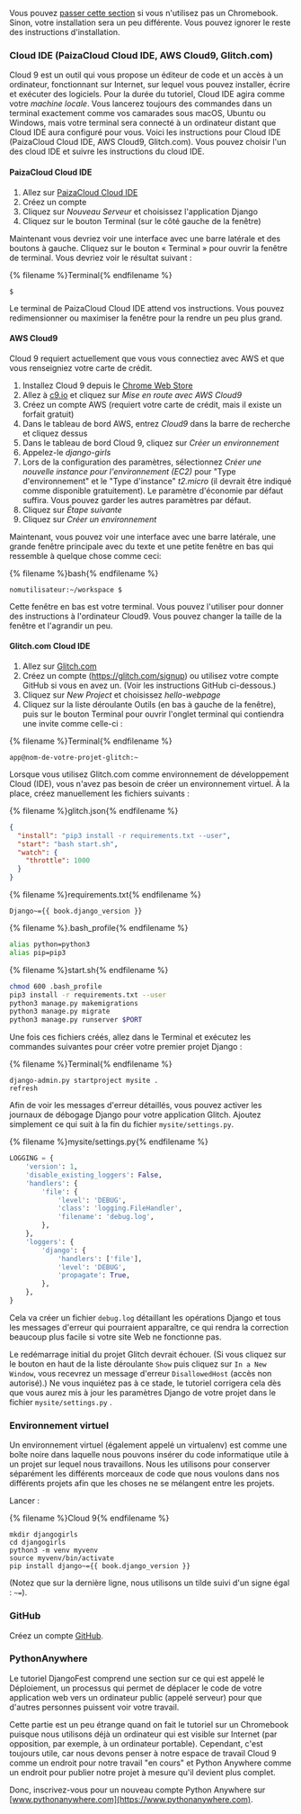 Vous pouvez [passer cette section](http://tutorial.djangogirls.org/en/installation/#install-python) si vous n'utilisez pas un Chromebook. Sinon, votre installation sera un peu différente. Vous pouvez ignorer le reste des instructions d'installation.

### Cloud IDE (PaizaCloud Cloud IDE, AWS Cloud9, Glitch.com)

Cloud 9 est un outil qui vous propose un éditeur de code et un accès à un ordinateur, fonctionnant sur Internet, sur lequel vous pouvez installer, écrire et exécuter des logiciels. Pour la durée du tutoriel, Cloud IDE agira comme votre *machine locale*. Vous lancerez toujours des commandes dans un terminal exactement comme vos camarades sous macOS, Ubuntu ou Windows, mais votre terminal sera connecté à un ordinateur distant que Cloud IDE aura configuré pour vous. Voici les instructions pour Cloud IDE (PaizaCloud Cloud IDE, AWS Cloud9, Glitch.com). Vous pouvez choisir l'un des cloud IDE et suivre les instructions du cloud IDE.

#### PaizaCloud Cloud IDE

1. Allez sur [PaizaCloud Cloud IDE](https://paiza.cloud/)
2. Créez un compte
3. Cliquez sur *Nouveau Serveur* et choisissez l'application Django
4. Cliquez sur le bouton Terminal (sur le côté gauche de la fenêtre)

Maintenant vous devriez voir une interface avec une barre latérale et des boutons à gauche. Cliquez sur le bouton « Terminal » pour ouvrir la fenêtre de terminal. Vous devriez voir le résultat suivant :

{% filename %}Terminal{% endfilename %}

    $
    

Le terminal de PaizaCloud Cloud IDE attend vos instructions. Vous pouvez redimensionner ou maximiser la fenêtre pour la rendre un peu plus grand.

#### AWS Cloud9

Cloud 9 requiert actuellement que vous vous connectiez avec AWS et que vous renseigniez votre carte de crédit.

1. Installez Cloud 9 depuis le [Chrome Web Store](https://chrome.google.com/webstore/detail/cloud9/nbdmccoknlfggadpfkmcpnamfnbkmkcp)
2. Allez à [c9.io](https://c9.io) et cliquez sur *Mise en route avec AWS Cloud9*
3. Créez un compte AWS (requiert votre carte de crédit, mais il existe un forfait gratuit)
4. Dans le tableau de bord AWS, entrez *Cloud9* dans la barre de recherche et cliquez dessus
5. Dans le tableau de bord Cloud 9, cliquez sur *Créer un environnement*
6. Appelez-le *django-girls*
7. Lors de la configuration des paramètres, sélectionnez *Créer une nouvelle instance pour l'environnement (EC2)* pour "Type d'environnement" et le "Type d'instance" *t2.micro* (il devrait être indiqué comme disponible gratuitement). Le paramètre d'économie par défaut suffira. Vous pouvez garder les autres paramètres par défaut.
8. Cliquez sur *Étape suivante*
9. Cliquez sur *Créer un environnement*

Maintenant, vous pouvez voir une interface avec une barre latérale, une grande fenêtre principale avec du texte et une petite fenêtre en bas qui ressemble à quelque chose comme ceci:

{% filename %}bash{% endfilename %}

    nomutilisateur:~/workspace $
    

Cette fenêtre en bas est votre terminal. Vous pouvez l'utiliser pour donner des instructions à l'ordinateur Cloud9. Vous pouvez changer la taille de la fenêtre et l'agrandir un peu.

#### Glitch.com Cloud IDE

1. Allez sur [Glitch.com](https://glitch.com/)
2. Créez un compte (https://glitch.com/signup) ou utilisez votre compte GitHub si vous en avez un. (Voir les instructions GitHub ci-dessous.)
3. Cliquez sur *New Project* et choisissez *hello-webpage*
4. Cliquez sur la liste déroulante Outils (en bas à gauche de la fenêtre), puis sur le bouton Terminal pour ouvrir l'onglet terminal qui contiendra une invite comme celle-ci :

{% filename %}Terminal{% endfilename %}

    app@nom-de-votre-projet-glitch:~
    

Lorsque vous utilisez Glitch.com comme environnement de développement Cloud (IDE), vous n'avez pas besoin de créer un environnement virtuel. À la place, créez manuellement les fichiers suivants :

{% filename %}glitch.json{% endfilename %}

```json
{
  "install": "pip3 install -r requirements.txt --user",
  "start": "bash start.sh",
  "watch": {
    "throttle": 1000
  }
}
```

{% filename %}requirements.txt{% endfilename %}

    Django~={{ book.django_version }}
    

{% filename %}.bash_profile{% endfilename %}

```bash
alias python=python3
alias pip=pip3
```

{% filename %}start.sh{% endfilename %}

```bash
chmod 600 .bash_profile
pip3 install -r requirements.txt --user
python3 manage.py makemigrations
python3 manage.py migrate
python3 manage.py runserver $PORT
```

Une fois ces fichiers créés, allez dans le Terminal et exécutez les commandes suivantes pour créer votre premier projet Django :

{% filename %}Terminal{% endfilename %}

    django-admin.py startproject mysite .
    refresh
    

Afin de voir les messages d'erreur détaillés, vous pouvez activer les journaux de débogage Django pour votre application Glitch. Ajoutez simplement ce qui suit à la fin du fichier `mysite/settings.py`.

{% filename %}mysite/settings.py{% endfilename %}

```python
LOGGING = {
    'version': 1,
    'disable_existing_loggers': False,
    'handlers': {
        'file': {
            'level': 'DEBUG',
            'class': 'logging.FileHandler',
            'filename': 'debug.log',
        },
    },
    'loggers': {
        'django': {
            'handlers': ['file'],
            'level': 'DEBUG',
            'propagate': True,
        },
    },
}
```

Cela va créer un fichier `debug.log` détaillant les opérations Django et tous les messages d'erreur qui pourraient apparaître, ce qui rendra la correction beaucoup plus facile si votre site Web ne fonctionne pas.

Le redémarrage initial du projet Glitch devrait échouer. (Si vous cliquez sur le bouton en haut de la liste déroulante `Show` puis cliquez sur `In a New Window`, vous recevrez un message d'erreur `DisallowedHost` (accès non autorisé).) Ne vous inquiétez pas à ce stade, le tutoriel corrigera cela dès que vous aurez mis à jour les paramètres Django de votre projet dans le fichier `mysite/settings.py` .

### Environnement virtuel

Un environnement virtuel (également appelé un virtualenv) est comme une boîte noire dans laquelle nous pouvons insérer du code informatique utile à un projet sur lequel nous travaillons. Nous les utilisons pour conserver séparément les différents morceaux de code que nous voulons dans nos différents projets afin que les choses ne se mélangent entre les projets.

Lancer :

{% filename %}Cloud 9{% endfilename %}

    mkdir djangogirls
    cd djangogirls
    python3 -m venv myvenv
    source myvenv/bin/activate
    pip install django~={{ book.django_version }}
    

(Notez que sur la dernière ligne, nous utilisons un tilde suivi d'un signe égal : `~=`).

### GitHub

Créez un compte [GitHub](https://github.com).

### PythonAnywhere

Le tutoriel DjangoFest comprend une section sur ce qui est appelé le Déploiement, un processus qui permet de déplacer le code de votre application web vers un ordinateur public (appelé serveur) pour que d'autres personnes puissent voir votre travail.

Cette partie est un peu étrange quand on fait le tutoriel sur un Chromebook puisque nous utilisons déjà un ordinateur qui est visible sur Internet (par opposition, par exemple, à un ordinateur portable). Cependant, c'est toujours utile, car nous devons penser à notre espace de travail Cloud 9 comme un endroit pour notre travail "en cours" et Python Anywhere comme un endroit pour publier notre projet à mesure qu'il devient plus complet.

Donc, inscrivez-vous pour un nouveau compte Python Anywhere sur [www.pythonanywhere.com](https://www.pythonanywhere.com).